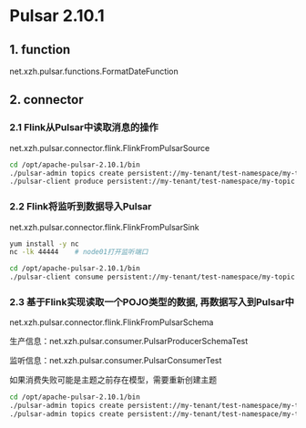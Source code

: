 # Pulsar 2.10.1

## 1. function

net.xzh.pulsar.functions.FormatDateFunction

## 2. connector


### 2.1 Flink从Pulsar中读取消息的操作

net.xzh.pulsar.connector.flink.FlinkFromPulsarSource

```bash
cd /opt/apache-pulsar-2.10.1/bin
./pulsar-admin topics create persistent://my-tenant/test-namespace/my-topic   # 创建一个没有分区的topic
./pulsar-client produce persistent://my-tenant/test-namespace/my-topic --messages "flink-pulsar"	# 生产消息
```

### 2.2 Flink将监听到数据导入Pulsar

net.xzh.pulsar.connector.flink.FlinkFromPulsarSink

```bash
yum install -y nc
nc -lk 44444	# node01打开监听端口

cd /opt/apache-pulsar-2.10.1/bin
./pulsar-client consume persistent://my-tenant/test-namespace/my-topic -s "first-sub"	# 启动监听者
```

### 2.3 基于Flink实现读取一个POJO类型的数据, 再数据写入到Pulsar中

net.xzh.pulsar.connector.flink.FlinkFromPulsarSchema

生产信息：net.xzh.pulsar.consumer.PulsarProducerSchemaTest

监听信息：net.xzh.pulsar.consumer.PulsarConsumerTest

如果消费失败可能是主题之前存在模型，需要重新创建主题

```bash
cd /opt/apache-pulsar-2.10.1/bin
./pulsar-admin topics create persistent://my-tenant/test-namespace/my-topic3
./pulsar-admin topics create persistent://my-tenant/test-namespace/my-topic4
```

